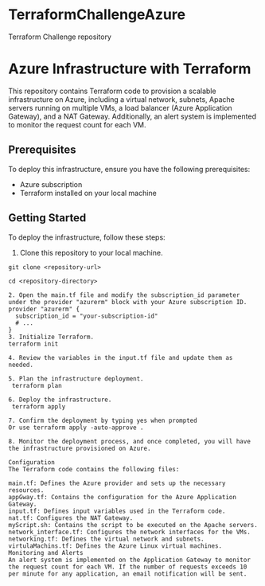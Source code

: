 # TerraformChallengeAzure
Terraform Challenge repository 
# Azure Infrastructure with Terraform

This repository contains Terraform code to provision a scalable infrastructure on Azure, including a virtual network, subnets, Apache servers running on multiple VMs, a load balancer (Azure Application Gateway), and a NAT Gateway. Additionally, an alert system is implemented to monitor the request count for each VM.

## Prerequisites

To deploy this infrastructure, ensure you have the following prerequisites:

- Azure subscription
- Terraform installed on your local machine

## Getting Started

To deploy the infrastructure, follow these steps:

1. Clone this repository to your local machine.

```shell
git clone <repository-url>

cd <repository-directory>

2. Open the main.tf file and modify the subscription_id parameter under the provider "azurerm" block with your Azure subscription ID.
provider "azurerm" {
  subscription_id = "your-subscription-id"
  # ...
}
3. Initialize Terraform.
terraform init

4. Review the variables in the input.tf file and update them as needed.

5. Plan the infrastructure deployment.
 terraform plan

6. Deploy the infrastructure.
 terraform apply

7. Confirm the deployment by typing yes when prompted
Or use terraform apply -auto-approve .

8. Monitor the deployment process, and once completed, you will have the infrastructure provisioned on Azure.

Configuration
The Terraform code contains the following files:

main.tf: Defines the Azure provider and sets up the necessary resources.
appGway.tf: Contains the configuration for the Azure Application Gateway.
input.tf: Defines input variables used in the Terraform code.
nat.tf: Configures the NAT Gateway.
myScript.sh: Contains the script to be executed on the Apache servers.
network_interface.tf: Configures the network interfaces for the VMs.
networking.tf: Defines the virtual network and subnets.
virtulaMachins.tf: Defines the Azure Linux virtual machines.
Monitoring and Alerts
An alert system is implemented on the Application Gateway to monitor the request count for each VM. If the number of requests exceeds 10 per minute for any application, an email notification will be sent.
